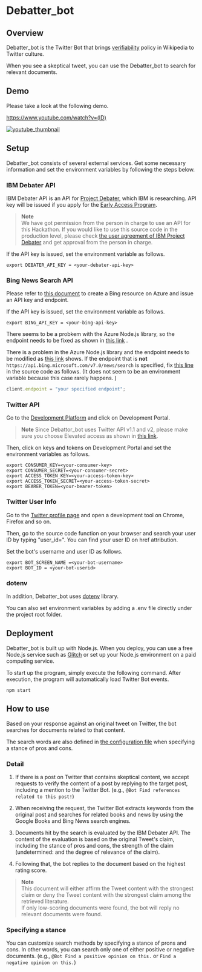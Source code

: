 # Debatter_bot

## Overview

Debatter_bot is the Twitter Bot that brings [verifiability](https://en.wikipedia.org/wiki/Wikipedia:Verifiability) policy in Wikipedia to Twitter culture.

When you see a skeptical tweet, you can use the Debatter_bot to search for relevant documents.

## Demo

Please take a look at the following demo.

https://www.youtube.com/watch?v=(ID)

[![youtube_thumbnail](https://img.youtube.com/vi/(ID)/0.jpg)](https://www.youtube.com/watch?v=(ID))

## Setup

Debatter_bot consists of several external services. Get some necessary information and set the environment variables by following the steps below.

### IBM Debater API

IBM Debater API is an API for [Project Debater](https://research.ibm.com/interactive/project-debater/), which IBM is researching.
API key will be issued if you apply for the [Early Access Program](https://early-access-program.debater.res.ibm.com/).

> **Note**  
> We have got permission from the person in charge to use an API for this Hackathon.
> If you would like to use this source code in the production level, please check [the user agreement of IBM Project Debater](https://early-access-program.debater.res.ibm.com/) and get approval from the person in charge.

If the API key is issued, set the environment variable as follows.

```shell
export DEBATER_API_KEY = <your-debater-api-key>
```

### Bing News Search API

Please refer to [this document](https://docs.microsoft.com/en-us/bing/search-apis/bing-web-search/create-bing-search-service-resource) to create a Bing resource on Azure and issue an API key and endpoint.

If the API key is issued, set the environment variable as follows.

```shell
export BING_API_KEY = <your-bing-api-key>
```

There seems to be a probkem with the Azure Node.js library, so the endpoint needs to be fixed as shown in [this link](https://github.com/Azure/azure-sdk-for-js/issues/18837#issuecomment-983188162) .

There is a problem in the Azure Node.js library and the endpoint needs to be modified as [this link](https://github.com/Azure/azure-sdk-for-js/issues/18837#issuecomment-983188162) shows.
If the endpoint that is **not** `https://api.bing.microsoft.com/v7.0/news/search` is specified, fix [this line](https://github.com/Mandryl/Chirp-Developer-Challenge-2022/blob/main/search/news.js#L15) in the source code as follows. (It does not seem to be an environment variable because this case rarely happens.
)

```javascript:news.js
client.endpoint = "your specified endpoint";
```

### Twitter API

Go to the [Development Platform](https://developer.twitter.com/en/docs/twitter-api) and click on Development Portal.

> **Note**
> Since Debattor_bot uses Twitter API v1.1 and v2, please make sure you choose Elevated access as shown in [this link](https://developer.twitter.com/en/docs/twitter-api/getting-started/about-twitter-api#v2-access-level).

Then, click on keys and tokens on Development Portal and set the environment variables as follows.

```shell
export CONSUMER_KEY=<your-consumer-key>
export CONSUMER_SECRET=<your-consumer-secret>
export ACCESS_TOKEN_KEY=<your-access-token-key>
export ACCESS_TOKEN_SECRET=<your-access-token-secret>
export BEARER_TOKEN=<your-bearer-token>
```

### Twitter User Info

Go to the [Twitter profile page](https://twitter.com/<your-bot-username>) and open a development tool on Chrome, Firefox and so on.

Then, go to the source code function on your browser and search your user ID by typing "user_id=". You can find your user ID on href attribution.

Set the bot's username and user ID as follows.

```shell
export BOT_SCREEN_NAME =<your-bot-username>
export BOT_ID = <your-bot-userid>
```

### dotenv

In addition, Debatter_bot uses [dotenv](https://github.com/motdotla/dotenv) library.

You can also set environment variables by adding a .env file directly under the project root folder.

## Deployment

Debatter_bot is built up with Node.js. When you deploy, you can use a free Node.js service such as [Glitch](https://glitch.com/) or set up your Node.js environment on a paid computing service.

To start up the program, simply execute the following command. After execution, the program will automatically load Twitter Bot events.

```shell
npm start
```

## How to use

Based on your response against an original tweet on Twitter, the bot searches for documents related to that content. 

The search words are also defined in [the configuration file](https://github.com/Mandryl/Chirp-Developer-Challenge-2022/blob/main/debater/config.json) when specifying a stance of pros and cons.

### Detail

1. If there is a post on Twitter that contains skeptical content, we accept requests to verify the content of a post by replying to the target post, including a mention to the Twitter Bot. (e.g., `@Bot Find references related to this post!`)

2. When receiving the request, the Twitter Bot extracts keywords from the original post and searches for related books and news by using the Google Books and Bing News search engines.

3. Documents hit by the search is evaluated by the IBM Debater API. The content of the evaluation is based on the original Tweet's claim, including the stance of pros and cons, the strength of the claim (undetermined: and the degree of relevance of the claim).

4. Following that, the bot replies to the document based on the highest rating score.

> **Note**  
> This document will either affirm the Tweet content with the strongest claim or deny the Tweet content with the strongest claim among the retrieved literature.  
> If only low-scoring documents were found, the bot will reply no relevant documents were found.

### Specifying a stance

You can customize search methods by specifying a stance of prons and cons. In other words, you can search only one of either positive or negative documents. (e.g., `@Bot Find a positive opinion on this.` or `Find a negative opinion on this.`)
